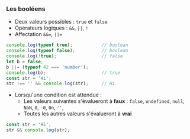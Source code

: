 ### Les booléens

<div class="r-stack">

<div class="fragment fade-out" data-fragment-index="1">

* Deux valeurs possibles : `true` et `false`
* Opérateurs logiques : `&&`, `||`, `!`
* Affectation `&&=`, `||=`
```javascript
console.log(typeof true);           // boolean
console.log(typeof false);          // boolean
console.log(!true);                 // false
let b = false;
b ||= (typeof 42 === 'number');
console.log(b);                     // true
const str = 'Hi';
str !== '' && console.log(str);     // Hi
```

</div>

<div class="fragment" data-fragment-index="1">

* Lorsqu'une condition est attendue : 
  * Les valeurs suivantes s'évalueront à **faux** : `false`, `undefined`, `null`, `NaN`, `0`, `-0`, `0n`, `''`, 
  * Toutes les autres valeurs s'évalueront à **vrai**

```javascript
const str = 'Hi';
str && console.log(str);
```
</div>

</div>
